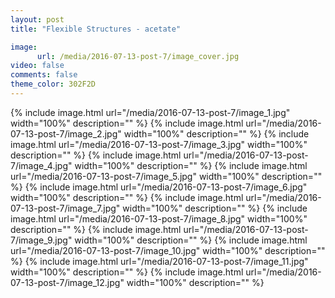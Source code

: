 ```yaml
---
layout: post
title: "Flexible Structures - acetate"

image:
      url: /media/2016-07-13-post-7/image_cover.jpg
video: false
comments: false
theme_color: 302F2D
---
```


{% include image.html url="/media/2016-07-13-post-7/image_1.jpg" width="100%" description="" %}
{% include image.html url="/media/2016-07-13-post-7/image_2.jpg" width="100%" description="" %}
{% include image.html url="/media/2016-07-13-post-7/image_3.jpg" width="100%" description="" %}
{% include image.html url="/media/2016-07-13-post-7/image_4.jpg" width="100%" description="" %}
{% include image.html url="/media/2016-07-13-post-7/image_5.jpg" width="100%" description="" %}
{% include image.html url="/media/2016-07-13-post-7/image_6.jpg" width="100%" description="" %}
{% include image.html url="/media/2016-07-13-post-7/image_7.jpg" width="100%" description="" %}
{% include image.html url="/media/2016-07-13-post-7/image_8.jpg" width="100%" description="" %}
{% include image.html url="/media/2016-07-13-post-7/image_9.jpg" width="100%" description="" %}
{% include image.html url="/media/2016-07-13-post-7/image_10.jpg" width="100%" description="" %}
{% include image.html url="/media/2016-07-13-post-7/image_11.jpg" width="100%" description="" %}
{% include image.html url="/media/2016-07-13-post-7/image_12.jpg" width="100%" description="" %}
